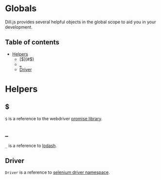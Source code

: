 Globals
===========

Dill.js provides several helpful objects in the global scope to aid you in your development.


## Table of contents

* [Helpers](#helpers)
  * [$](#$)
  * [_](#_)
  * [Driver](#driver)

# Helpers

## $

`$` is a reference to the webdriver [promise library](http://selenium.googlecode.com/git/docs/api/javascript/namespace_webdriver_promise.html).

## _

`_` is a reference to [lodash](http://lodash.com/docs).

## Driver

`Driver` is a reference to [selenium driver namespace](http://selenium.googlecode.com/git/docs/api/javascript/namespace_webdriver.html).
